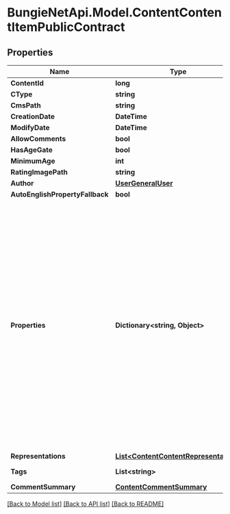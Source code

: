
# BungieNetApi.Model.ContentContentItemPublicContract

## Properties

Name | Type | Description | Notes
------------ | ------------- | ------------- | -------------
**ContentId** | **long** |  | [optional] 
**CType** | **string** |  | [optional] 
**CmsPath** | **string** |  | [optional] 
**CreationDate** | **DateTime** |  | [optional] 
**ModifyDate** | **DateTime** |  | [optional] 
**AllowComments** | **bool** |  | [optional] 
**HasAgeGate** | **bool** |  | [optional] 
**MinimumAge** | **int** |  | [optional] 
**RatingImagePath** | **string** |  | [optional] 
**Author** | [**UserGeneralUser**](UserGeneralUser.md) |  | [optional] 
**AutoEnglishPropertyFallback** | **bool** |  | [optional] 
**Properties** | **Dictionary&lt;string, Object&gt;** | Firehose content is really a collection of metadata and \&quot;properties\&quot;, which are the potentially-but-not-strictly localizable data that comprises the meat of whatever content is being shown.  As Cole Porter would have crooned, \&quot;Anything Goes\&quot; with Firehose properties. They are most often strings, but they can theoretically be anything. They are JSON encoded, and could be JSON structures, simple strings, numbers etc... The Content Type of the item (cType) will describe the properties, and thus how they ought to be deserialized. | [optional] 
**Representations** | [**List&lt;ContentContentRepresentation&gt;**](ContentContentRepresentation.md) |  | [optional] 
**Tags** | **List&lt;string&gt;** | NOTE: Tags will always be lower case. | [optional] 
**CommentSummary** | [**ContentCommentSummary**](ContentCommentSummary.md) |  | [optional] 

[[Back to Model list]](../README.md#documentation-for-models)
[[Back to API list]](../README.md#documentation-for-api-endpoints)
[[Back to README]](../README.md)

